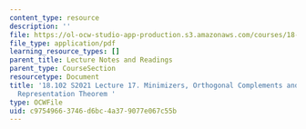 ```yaml
---
content_type: resource
description: ''
file: https://ol-ocw-studio-app-production.s3.amazonaws.com/courses/18-102-introduction-to-functional-analysis-spring-2021/c97549663746d6bc4a379077e067c55b_MIT18_102s21_lec17.pdf
file_type: application/pdf
learning_resource_types: []
parent_title: Lecture Notes and Readings
parent_type: CourseSection
resourcetype: Document
title: '18.102 S2021 Lecture 17. Minimizers, Orthogonal Complements and the Riesz
  Representation Theorem '
type: OCWFile
uid: c9754966-3746-d6bc-4a37-9077e067c55b
---
```

